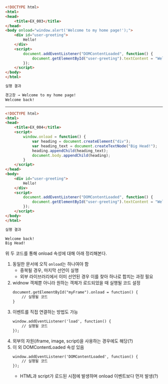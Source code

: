 ```html
<!DOCTYPE html>
<html>
<head>
	<title>EX_003</title>
</head>
<body onload="window.alert('Welcome to my home page!');">
	<div id="user-greeting">
		Hello!
	</div>
	<script>
		document.addEventListener("DOMContentLoaded", function() {
			document.getElementById("user-greeting").textContent = "Welcome back!"
		});
	</script>
</body>
</html>
```

```txt
실행 결과

경고창 → Welcome to my home page!
Welcome back!
```

- - -
```html
<!DOCTYPE html>
<html>
<head>
	<title>EX_004</title>
	<script>
		window.onload = function() {
			var heading = document.createElement("div");
			var heading_text = document.createTextNode("Big Head!");
			heading.appendChild(heading_text);
			document.body.appendChild(heading);
		}
	</script>
</head>
<body>
	<div id="user-greeting">
		Hello!
	</div>
	<script>
		document.addEventListener("DOMContentLoaded", function() {
			document.getElementById("user-greeting").textContent = "Welcome back!"
		});
	</script>
</body>
</html>
```

```txt
실행 결과

Welcome back!
Big Head!
```

위 두 코드를 통해 onload 속성에 대해 아래 정리해본다.

1. 동일한 문서에 오직 `onload`는 하나여야 함
	* 중복될 경우, 마지막 선언이 실행
	* 외부 라이브러리에서 이미 선언된 경우 이를 찾아 하나로 합치는 과정 필요
2. widnow 객체뿐 아니라 원하는 객체가 로드되었을 때 실행될 코드 설정  
	```html
	document.getElementById("myFrame").onload = function() {
		// 실행될 코드
	}
	```
3. 이벤트를 직접 연결하는 방법도 가능  
	```html
	window.addEventListener('load', function() {
		// 실행될 코드
	});
	```
4. 외부의 자원(iframe, image, script)을 사용하는 경우에도 해당(?)
5. 이 외 DOMContentLoaded 속성 있음  
	```html
	window.addEventListener('DOMContentLoaded', function() {
		// 실행될 코드
	});
	```
	* HTML과 script가 로드된 시점에 발생하며 onload 이벤트보다 먼저 발생(?)
